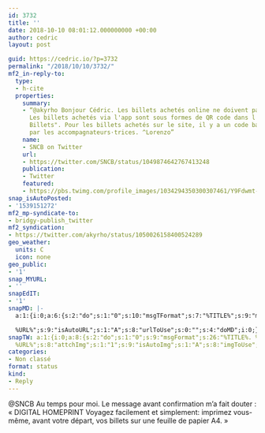 ```yaml
---
id: 3732
title: ''
date: 2018-10-10 08:01:12.000000000 +00:00
author: cedric
layout: post

guid: https://cedric.io/?p=3732
permalink: "/2018/10/10/3732/"
mf2_in-reply-to:
  type:
  - h-cite
  properties:
    summary:
    - “@akyrho Bonjour Cédric. Les billets achetés online ne doivent pas être imprimés.
      Les billets achetés via l'app sont sous formes de QR code dans l'onglet "Mes
      Billets". Pour les billets achetés sur le site, il y a un code barre lisible
      par les accompagnateurs·trices. ^Lorenzo”
    name:
    - SNCB on Twitter
    url:
    - https://twitter.com/SNCB/status/1049874642767413248
    publication:
    - Twitter
    featured:
    - https://pbs.twimg.com/profile_images/1034294350300307461/Y9Fdwmt-_400x400.jpg
snap_isAutoPosted:
- '1539151272'
mf2_mp-syndicate-to:
- bridgy-publish_twitter
mf2_syndication:
- https://twitter.com/akyrho/status/1050026158400524289
geo_weather:
  units: C
  icon: none
geo_public:
- '1'
snap_MYURL:
- ''
snapEdIT:
- '1'
snapMD: |-
  a:1:{i:0;a:6:{s:2:"do";s:1:"0";s:10:"msgTFormat";s:7:"%TITLE%";s:9:"msgFormat";s:19:"%FULLTEXT%

  %URL%";s:9:"isAutoURL";s:1:"A";s:8:"urlToUse";s:0:"";s:4:"doMD";i:0;}}"
snapTW: a:1:{i:0;a:8:{s:2:"do";s:1:"0";s:9:"msgFormat";s:26:"%TITLE%. %EXCERPT% -
  %URL%";s:8:"attchImg";s:1:"1";s:9:"isAutoImg";s:1:"A";s:8:"imgToUse";s:0:"";s:9:"isAutoURL";s:1:"A";s:8:"urlToUse";s:0:"";s:4:"doTW";i:0;}}
categories:
- Non classé
format: status
kind:
- Reply
---
```

@SNCB Au temps pour moi. Le message avant confirmation m’a fait douter : « DIGITAL HOMEPRINT Voyagez facilement et simplement: imprimez vous-même, avant votre départ, vos billets sur une feuille de papier A4. »